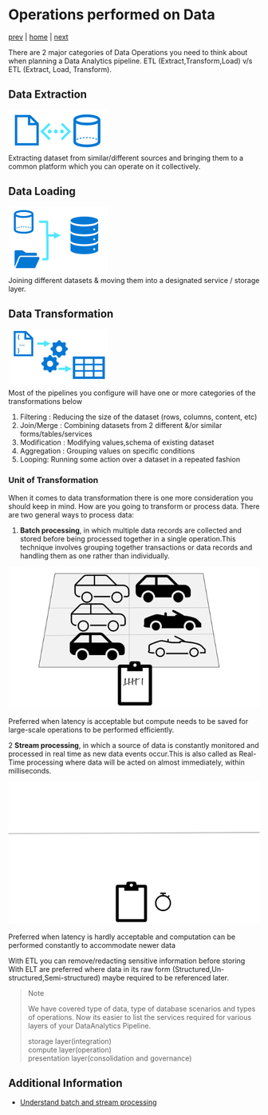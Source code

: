 # Operations performed on Data

[prev](./splitofdata3.md.md) | [home](./introduction.md)  | [next](./serviceselection.md)

There are 2 major categories of Data Operations you need to think about when planning a Data Analytics pipeline. ETL (Extract,Transform,Load) v/s ETL (Extract, Load, Transform).

## Data Extraction

![DataExtraction](/images/ExtractionIcon.png)</br>
Extracting dataset from similar/different sources and bringing them to a common platform which you can operate on it collectively.

## Data Loading

![DataConsolidation](/images/ConsolidationIcon.png)</br>
Joining different datasets & moving them into a designated service / storage layer.

## Data Transformation

![DataTransformation](/images/TransformationIcon.png)</br>
 Most of the pipelines you configure will have one or more categories of the transformations below

1. Filtering : Reducing the size of the dataset (rows, columns, content, etc)
1. Join/Merge : Combining datasets from 2 different &/or similar forms/tables/services
1. Modification : Modifying values,schema of existing dataset
1. Aggregation : Grouping values on specific conditions
1. Looping: Running some action over a dataset in a repeated fashion

### Unit of Transformation

When it comes to data transformation there is one more consideration you should keep in mind. How are you going to transform or process data.  There are two general ways to process data:

1. **Batch processing**, in which multiple data records are collected and stored before being processed together in a single operation.This technique involves grouping together transactions or data records and handling them as one rather than individually.

![BatchProcessing](/images/BatchProcessing.png)

Preferred when latency is acceptable but compute needs to be saved for large-scale operations to be performed efficiently.

2 **Stream processing**, in which a source of data is constantly monitored and processed in real time as new data events occur.This is also called as Real-Time processing where data will be acted on almost immediately, within milliseconds.

![StreamProcessing](/images/StreamProcessing.gif)

Preferred when latency is hardly acceptable and computation can be performed constantly to accommodate newer data

With ETL you can remove/redacting sensitive information before storing
With ELT are preferred where data in its raw form (Structured,Un-structured,Semi-structured) maybe required to be referenced later.

>Note
>
>We have covered type of data, type of database scenarios and types of operations. Now its easier to list the services required for various layers of your DataAnalytics Pipeline.
>
> storage layer(integration) </br>
> compute layer(operation)</br>
> presentation layer(consolidation and governance)</br>

## Additional Information

- [Understand batch and stream processing](https://learn.microsoft.com/training/modules/explore-fundamentals-stream-processing/2-batch-stream)
